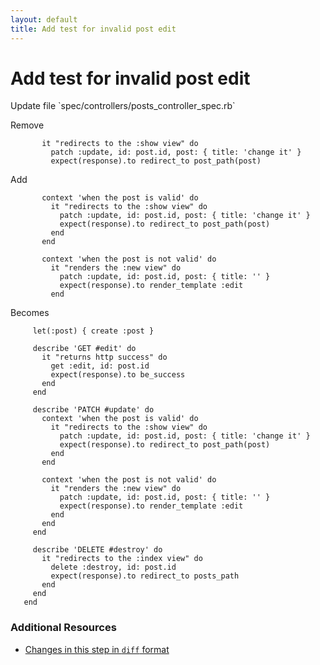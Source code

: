```yaml
---
layout: default
title: Add test for invalid post edit
---
```


<h1 id="main">Add test for invalid post edit</h1>
Update file `spec/controllers/posts_controller_spec.rb`

Remove
<pre><code>       it &quot;redirects to the :show view&quot; do
         patch :update, id: post.id, post: { title: &#39;change it&#39; }
         expect(response).to redirect_to post_path(post)</code></pre>


Add
<pre><code>       context &#39;when the post is valid&#39; do
         it &quot;redirects to the :show view&quot; do
           patch :update, id: post.id, post: { title: &#39;change it&#39; }
           expect(response).to redirect_to post_path(post)
         end
       end
&nbsp;
       context &#39;when the post is not valid&#39; do
         it &quot;renders the :new view&quot; do
           patch :update, id: post.id, post: { title: &#39;&#39; }
           expect(response).to render_template :edit
         end</code></pre>


Becomes
<pre><code>     let(:post) { create :post }
&nbsp;
     describe &#39;GET #edit&#39; do
       it &quot;returns http success&quot; do
         get :edit, id: post.id
         expect(response).to be_success
       end
     end
&nbsp;
     describe &#39;PATCH #update&#39; do
       context &#39;when the post is valid&#39; do
         it &quot;redirects to the :show view&quot; do
           patch :update, id: post.id, post: { title: &#39;change it&#39; }
           expect(response).to redirect_to post_path(post)
         end
       end
&nbsp;
       context &#39;when the post is not valid&#39; do
         it &quot;renders the :new view&quot; do
           patch :update, id: post.id, post: { title: &#39;&#39; }
           expect(response).to render_template :edit
         end
       end
     end
&nbsp;
     describe &#39;DELETE #destroy&#39; do
       it &quot;redirects to the :index view&quot; do
         delete :destroy, id: post.id
         expect(response).to redirect_to posts_path
       end
     end
   end
</code></pre>



### Additional Resources

* [Changes in this step in `diff` format](https://github.com/stevenhallen/rails_getting_started_bdd/commit/4d58a7286f3da595a52e6c495f503a2af3aa277a)

